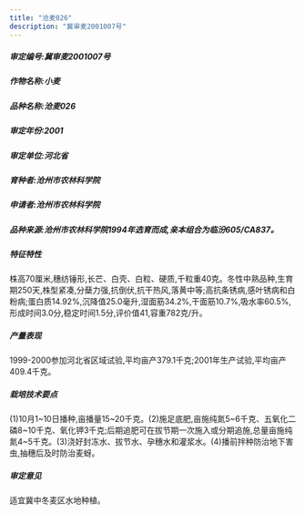 ```yaml
---
title: "沧麦026"
description: "冀审麦2001007号"
---
```

##### 审定编号:冀审麦2001007号

##### 作物名称:小麦

##### 品种名称:沧麦026

##### 审定年份:2001

##### 审定单位:河北省

##### 育种者:沧州市农林科学院

##### 申请者:沧州市农林科学院

##### 品种来源:沧州市农林科学院1994年选育而成,亲本组合为临汾605/CA837。

##### 特征特性
株高70厘米,穗纺锤形,长芒、白壳、白粒、硬质,千粒重40克。冬性中熟品种,生育期250天,株型紧凑,分蘖力强,抗倒伏,抗干热风,落黄中等;高抗条锈病,感叶锈病和白粉病;蛋白质14.92%,沉降值25.0毫升,湿面筋34.2%,干面筋10.7%,吸水率60.5%,形成时间3.0分,稳定时间1.5分,评价值41,容重782克/升。

##### 产量表现
1999-2000参加河北省区域试验,平均亩产379.1千克;2001年生产试验,平均亩产409.4千克。

##### 栽培技术要点
(1)10月1~10日播种,亩播量15~20千克。(2)施足底肥,亩施纯氮5~6千克、五氧化二磷8~10千克、氧化钾3千克;后期追肥可在拔节期一次施入或分期追施,总量亩施纯氮4~5千克。(3)浇好封冻水、拔节水、孕穗水和灌浆水。(4)播前拌种防治地下害虫,抽穗后及时防治麦蚜。

##### 审定意见
适宜冀中冬麦区水地种植。
